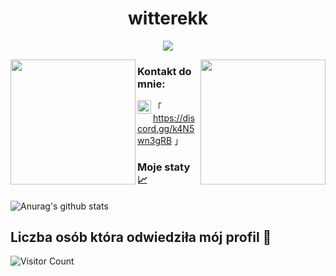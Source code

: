 <h1 align="center"> witterekk </h1>

<p align="center">
  <img src="https://readme-typing-svg.herokuapp.com/?center=true&vCenter=true&color=007cd9&width=500&lines=+PiwnicaRP" />
</p>

<img align="left" height="200" src="https://media.giphy.com/media/YZ5KeXcr0nYaY/giphy.gif"/>

<img align="right" height="200" src="https://media.giphy.com/media/YZ5KeXcr0nYaY/giphy.gif"/>


### Kontakt do mnie: 

「 <img align="left" alt="Discord" width="22px" src="https://cdn.jsdelivr.net/npm/simple-icons@v3/icons/discord.svg" />https://discord.gg/k4N5wn3gRB 」

### Moje staty 📈
![Anurag's github stats](https://github-readme-stats.vercel.app/api?username=witterekk&count_private=true&show_icons=true?theme=buefy)

## Liczba osób która odwiedziła mój profil 📯
![Visitor Count](https://profile-counter.glitch.me/witterekk/count.svg)

[youtube]: https://www.youtube.com/channel/UCMG_t9uhfl8C3Ql7xHUFIoQ
[twitch]: https://twitch.tv/witterekk
